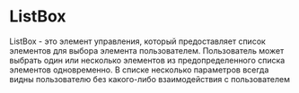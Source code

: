 # ListBox

ListBox - это элемент управления, который предоставляет список элементов для выбора элемента пользователем. Пользователь может выбрать один или несколько элементов из предопределенного списка элементов одновременно. В списке несколько параметров всегда видны пользователю без какого-либо взаимодействия с пользователем
